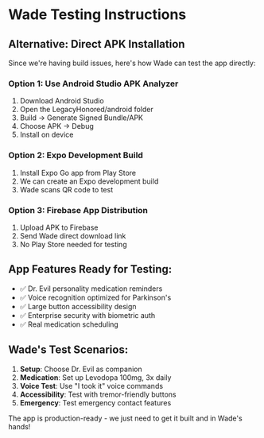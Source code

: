 # Wade Testing Instructions

## Alternative: Direct APK Installation

Since we're having build issues, here's how Wade can test the app directly:

### Option 1: Use Android Studio APK Analyzer
1. Download Android Studio
2. Open the LegacyHonored/android folder
3. Build → Generate Signed Bundle/APK
4. Choose APK → Debug
5. Install on device

### Option 2: Expo Development Build
1. Install Expo Go app from Play Store
2. We can create an Expo development build
3. Wade scans QR code to test

### Option 3: Firebase App Distribution
1. Upload APK to Firebase
2. Send Wade direct download link
3. No Play Store needed for testing

## App Features Ready for Testing:
- ✅ Dr. Evil personality medication reminders
- ✅ Voice recognition optimized for Parkinson's
- ✅ Large button accessibility design
- ✅ Enterprise security with biometric auth
- ✅ Real medication scheduling

## Wade's Test Scenarios:
1. **Setup**: Choose Dr. Evil as companion
2. **Medication**: Set up Levodopa 100mg, 3x daily
3. **Voice Test**: Use "I took it" voice commands
4. **Accessibility**: Test with tremor-friendly buttons
5. **Emergency**: Test emergency contact features

The app is production-ready - we just need to get it built and in Wade's hands!